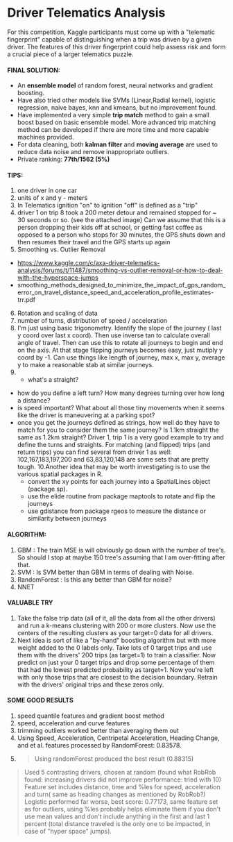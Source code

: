 Driver Telematics Analysis
==========================

For this competition, Kaggle participants must come up with a "telematic fingerprint" capable of distinguishing when a trip was driven by a given driver. The features of this driver fingerprint could help assess risk and form a crucial piece of a larger telematics puzzle.

#### FINAL SOLUTION:
- An <b>ensemble model</b> of random forest, neural networks and gradient boosting. <br>
- Have also tried other models like SVMs (Linear,Radial kernel), logistic regression, naive bayes, knn and kmeans, but no improvement found. <br>
- Have implemented a very simple <b>trip match</b> method to gain a small boost based on basic ensemble model. More advanced trip matching method can be developed if there are more time and more capable machines provided. <br>
- For data cleaning, both <b>kalman filter</b> and <b>moving average</b> are used to reduce data noise and remove inappropriate outliers. <br>
- Private ranking: <b>77th/1562 (5%)</b> <br>

#### TIPS:
1. one driver in one car
2. units of x and y - meters
3. In Telematics ignition "on" to ignition "off" is defined as a "trip"
4. driver 1 on trip 8 took a 200 meter detour and remained stopped for ~ 30 seconds or so.   (see the attached image) Can we assume that this is a person dropping their kids off at school, or getting fast coffee as opposed to a person who stops for 30 minutes, the GPS shuts down and then resumes their travel and the GPS starts up again
5. Smoothing vs. Outlier Removal 
 - https://www.kaggle.com/c/axa-driver-telematics-analysis/forums/t/11487/smoothing-vs-outlier-removal-or-how-to-deal-with-the-hyperspace-jumps
 - smoothing_methods_designed_to_minimize_the_impact_of_gps_random_error_on_travel_distance_speed_and_acceleration_profile_estimates-trr.pdf
6. Rotation and scaling of data
7. number of turns, distribution of speed / acceleration
8. I'm just using basic trigonometry. Identify the slope of the journey ( last y coord over last x coord). Then use inverse tan to calculate overall angle of travel. Then can use this to rotate all journeys to begin and end on the axis. At that stage flipping journeys becomes easy, just mutiply y coord by -1.
Can use things like length of journey, max x, max y, average y to make a reasonable stab at similar journeys.
9. * what's a straight?
* how do you define a left turn? How many degrees turning over how long a distance?
* is speed important? What about all those tiny movements when it seems like the driver is maneuvering at a parking spot?
* once you get the journeys defined as strings, how well do they have to match for you to consider them the same journey? Is 1.1km straight the same as 1.2km straight?
Driver 1, trip 1 is a very good example to try and define the turns and straights. For matching (and flipped) trips (and return trips) you can find several from driver 1 as well: 102,167,183,197,200 and 63,83,120,148 are some sets that are pretty tough.
10.Another idea that may be worth investigating is to use the various spatial packages in R.
	- convert the xy points for each journey into a SpatialLines object (package sp).
	- use the elide routine from package maptools to rotate and flip the journeys
	- use gdistance from package rgeos to measure the distance or similarity between journeys


#### ALGORITHM:
1. GBM : The train MSE is will obviously go down with the number of tree's. So should I stop at maybe 150 tree's assuming that I am over-fitting after that.
2. SVM :  Is SVM better than GBM in terms of dealing with Noise.
3. RandomForest : Is this any better than GBM for noise?
4. NNET

#### VALUABLE TRY
1. Take the false trip data (all of it, all the data from all the other drivers) and run a k-means clustering with 200 or more clusters. Now use the centers of the resulting clusters as your target=0 data for all drivers.
2. Next idea is sort of like a "by-hand" boosting algorithm but with more weight added to the 0 labels only.
Take lots of 0 target trips and use them with the drivers' 200 trips (as target=1) to train a classifier. Now predict on just your 0 target trips and drop some percentage of them that had the lowest predicted probability as target=1. Now you're left with only those trips that are closest to the decision boundary. Retrain with the drivers' original trips and these zeros only.

#### SOME GOOD RESULTS
1. speed quantile features and gradient boost method
2. speed, acceleration and curve features
3. trimming outliers worked better than averaging them out 
4. Using Speed, Acceleration, Centripetal Acceleration, Heading Change, and et al. features processed by RandomForest: 0.83578.
5. > Using randomForest produced the best result (0.88315)
> Used 5 contrasting drivers, chosen at random (found what RobRob found: increasing drivers did not improve performance: tried with 10)
> Feature set includes distance, time and %les for speed, acceleration and turn( same as heading changes as mentioned by RobRob?)
> Logistic performed far worse, best score: 0.77173, same feature set
> as for outliers, using %les probably helps eliminate them if you don't use mean values and don't include anything in the first and last 1 percent (total distance traveled is the only one to be impacted, in case of "hyper space"  jumps). 
